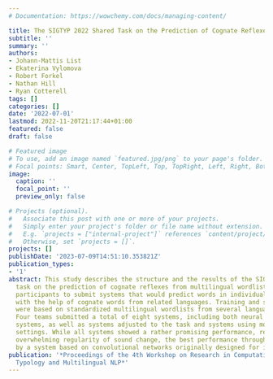 ```yaml
---
# Documentation: https://wowchemy.com/docs/managing-content/

title: The SIGTYP 2022 Shared Task on the Prediction of Cognate Reflexes
subtitle: ''
summary: ''
authors:
- Johann-Mattis List
- Ekaterina Vylomova
- Robert Forkel
- Nathan Hill
- Ryan Cotterell
tags: []
categories: []
date: '2022-07-01'
lastmod: 2022-11-20T21:17:44+01:00
featured: false
draft: false

# Featured image
# To use, add an image named `featured.jpg/png` to your page's folder.
# Focal points: Smart, Center, TopLeft, Top, TopRight, Left, Right, BottomLeft, Bottom, BottomRight.
image:
  caption: ''
  focal_point: ''
  preview_only: false

# Projects (optional).
#   Associate this post with one or more of your projects.
#   Simply enter your project's folder or file name without extension.
#   E.g. `projects = ["internal-project"]` references `content/project/deep-learning/index.md`.
#   Otherwise, set `projects = []`.
projects: []
publishDate: '2023-07-09T14:51:10.353821Z'
publication_types:
- '1'
abstract: This study describes the structure and the results of the SIGTYP 2022 shared
  task on the prediction of cognate reflexes from multilingual wordlists. We asked
  participants to submit systems that would predict words in individual languages
  with the help of cognate words from related languages. Training and surprise data
  were based on standardized multilingual wordlists from several language families.
  Four teams submitted a total of eight systems, including both neural and non-neural
  systems, as well as systems adjusted to the task and systems using more general
  settings. While all systems showed a rather promising performance, reflecting the
  overwhelming regularity of sound change, the best performance throughout was achieved
  by a system based on convolutional networks originally designed for image restoration.
publication: '*Proceedings of the 4th Workshop on Research in Computational Linguistic
  Typology and Multilingual NLP*'
---
```

